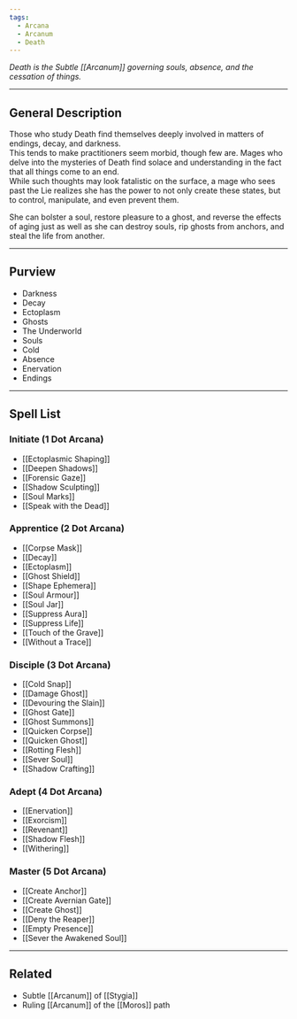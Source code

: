 ```yaml
---
tags:
  - Arcana
  - Arcanum
  - Death
---
```


_Death is the Subtle [[Arcanum]] governing souls, absence, and the cessation of things._

---

## General Description

Those who study Death find themselves deeply involved in matters of endings, decay, and darkness.\
This tends to make practitioners seem morbid, though few are. Mages who delve into the mysteries of Death find solace and understanding in the fact that all things come to an end.\
While such thoughts may look fatalistic on the surface, a mage who sees past the Lie realizes she has the power to not only create these states, but to control, manipulate, and even prevent them.

She can bolster a soul, restore pleasure to a ghost, and reverse the effects of aging just as well as she can destroy souls, rip ghosts from anchors, and steal the life from another.

---

## Purview

- Darkness
- Decay
- Ectoplasm
- Ghosts
- The Underworld
- Souls
- Cold
- Absence
- Enervation
- Endings

---

## Spell List

### Initiate (1 Dot Arcana)

- [[Ectoplasmic Shaping]]
- [[Deepen Shadows]]
- [[Forensic Gaze]]
- [[Shadow Sculpting]]
- [[Soul Marks]]
- [[Speak with the Dead]]

### Apprentice (2 Dot Arcana)

- [[Corpse Mask]]
- [[Decay]]
- [[Ectoplasm]]
- [[Ghost Shield]]
- [[Shape Ephemera]]
- [[Soul Armour]]
- [[Soul Jar]]
- [[Suppress Aura]]
- [[Suppress Life]]
- [[Touch of the Grave]]
- [[Without a Trace]]

### Disciple (3 Dot Arcana)

- [[Cold Snap]]
- [[Damage Ghost]]
- [[Devouring the Slain]]
- [[Ghost Gate]]
- [[Ghost Summons]]
- [[Quicken Corpse]]
- [[Quicken Ghost]]
- [[Rotting Flesh]]
- [[Sever Soul]]
- [[Shadow Crafting]]

### Adept (4 Dot Arcana)

- [[Enervation]]
- [[Exorcism]]
- [[Revenant]]
- [[Shadow Flesh]]
- [[Withering]]

### Master (5 Dot Arcana)

- [[Create Anchor]]
- [[Create Avernian Gate]]
- [[Create Ghost]]
- [[Deny the Reaper]]
- [[Empty Presence]]
- [[Sever the Awakened Soul]]

---

## Related
- Subtle [[Arcanum]] of [[Stygia]]
- Ruling [[Arcanum]] of the [[Moros]] path
